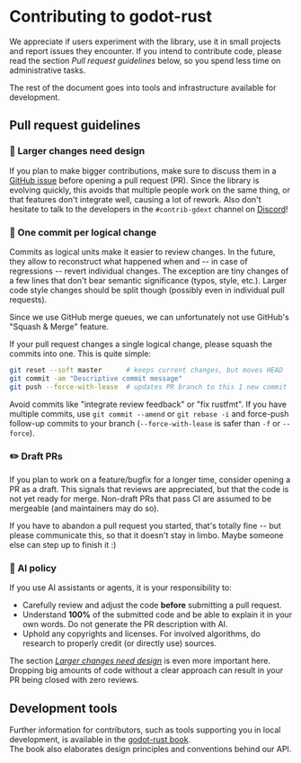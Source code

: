 # Contributing to godot-rust

We appreciate if users experiment with the library, use it in small projects and report issues they encounter.
If you intend to contribute code, please read the section _Pull request guidelines_ below, so you spend less time on administrative tasks.

The rest of the document goes into tools and infrastructure available for development.


## Pull request guidelines

### 📜 Larger changes need design

If you plan to make bigger contributions, make sure to discuss them in a [GitHub issue] before opening a pull request (PR).
Since the library is evolving quickly, this avoids that multiple people work on the same thing, or that features don't integrate well,
causing a lot of rework. Also don't hesitate to talk to the developers in the `#contrib-gdext` channel on [Discord]!


### 🧮 One commit per logical change

Commits as logical units make it easier to review changes. In the future, they allow to reconstruct what happened when and -- 
in case of regressions -- revert individual changes. The exception are tiny changes of a few lines that don't bear semantic significance
(typos, style, etc.). Larger code style changes should be split though (possibly even in individual pull requests).

Since we use GitHub merge queues, we can unfortunately not use GitHub's "Squash & Merge" feature.

If your pull request changes a single logical change, please squash the commits into one. This is quite simple:
```bash
git reset --soft master      # keeps current changes, but moves HEAD
git commit -am "Descriptive commit message"
git push --force-with-lease  # updates PR branch to this 1 new commit
```

Avoid commits like "integrate review feedback" or "fix rustfmt". If you have multiple commits, use `git commit --amend` or `git rebase -i`
and force-push follow-up commits to your branch (`--force-with-lease` is safer than `-f` or `--force`).


### ✏️ Draft PRs

If you plan to work on a feature/bugfix for a longer time, consider opening a PR as a draft.
This signals that reviews are appreciated, but that the code is not yet ready for merge.
Non-draft PRs that pass CI are assumed to be mergeable (and maintainers may do so).

If you have to abandon a pull request you started, that's totally fine -- but please communicate this,
so that it doesn't stay in limbo. Maybe someone else can step up to finish it :)


### 🤖 AI policy

If you use AI assistants or agents, it is your responsibility to:
- Carefully review and adjust the code **before** submitting a pull request.
- Understand **100%** of the submitted code and be able to explain it in your own words. Do not generate the PR description with AI.
- Uphold any copyrights and licenses. For involved algorithms, do research to properly credit (or directly use) sources.

The section _[Larger changes need design](#-larger-changes-need-design)_ is even more important here. Dropping big amounts of code without a clear approach
can result in your PR being closed with zero reviews.


## Development tools

Further information for contributors, such as tools supporting you in local development, is available in the [godot-rust book].  
The book also elaborates design principles and conventions behind our API.

[GitHub issue]: https://github.com/godot-rust/gdext/issues
[Discord]: https://discord.gg/aKUCJ8rJsc
[godot-rust book]: https://godot-rust.github.io/book/contribute